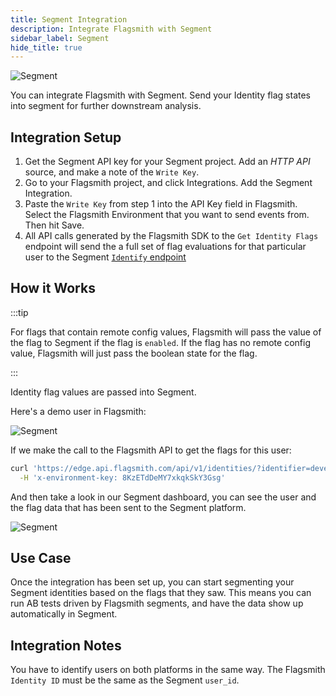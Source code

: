 ```yaml
---
title: Segment Integration
description: Integrate Flagsmith with Segment
sidebar_label: Segment
hide_title: true
---
```


![Segment](/img/integrations/segment/segment-logo.svg)

You can integrate Flagsmith with Segment. Send your Identity flag states into segment for further downstream analysis.

## Integration Setup

1. Get the Segment API key for your Segment project. Add an _HTTP API_ source, and make a note of the `Write Key`.
2. Go to your Flagsmith project, and click Integrations. Add the Segment Integration.
3. Paste the `Write Key` from step 1 into the API Key field in Flagsmith. Select the Flagsmith Environment that you want
   to send events from. Then hit Save.
4. All API calls generated by the Flagsmith SDK to the `Get Identity Flags` endpoint will send the a full set of flag
   evaluations for that particular user to the Segment
   [`Identify` endpoint](https://segment.com/docs/connections/spec/identify/)

## How it Works

:::tip

For flags that contain remote config values, Flagsmith will pass the value of the flag to Segment if the flag is
`enabled`. If the flag has no remote config value, Flagsmith will just pass the boolean state for the flag.

:::

Identity flag values are passed into Segment.

Here's a demo user in Flagsmith:

![Segment](/img/integrations/segment/segment-integration-2.png)

If we make the call to the Flagsmith API to get the flags for this user:

```bash
curl 'https://edge.api.flagsmith.com/api/v1/identities/?identifier=development_user_123456' \
  -H 'x-environment-key: 8KzETdDeMY7xkqkSkY3Gsg'
```

And then take a look in our Segment dashboard, you can see the user and the flag data that has been sent to the Segment
platform.

![Segment](/img/integrations/segment/segment-integration-1.png)

## Use Case

Once the integration has been set up, you can start segmenting your Segment identities based on the flags that they saw.
This means you can run AB tests driven by Flagsmith segments, and have the data show up automatically in Segment.

## Integration Notes

You have to identify users on both platforms in the same way. The Flagsmith `Identity ID` must be the same as the
Segment `user_id`.
